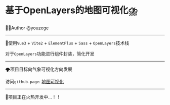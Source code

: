 # 基于OpenLayers的地图可视化⛈️



👨‍🍳Author @youzege

------



🌟使用`Vue3` + `Vite2` + `ElementPlus` + `Sass` + `OpenLayers`技术栈

对于`OpenLayers`功能进行组件封装，简化开发



------



🌪️项目目标向气象可视化方向发展

访问`github-page`:  [地图可视化](http://112.74.95.70:81/#/map)





------

🔨项目正在火热开发中...！！
